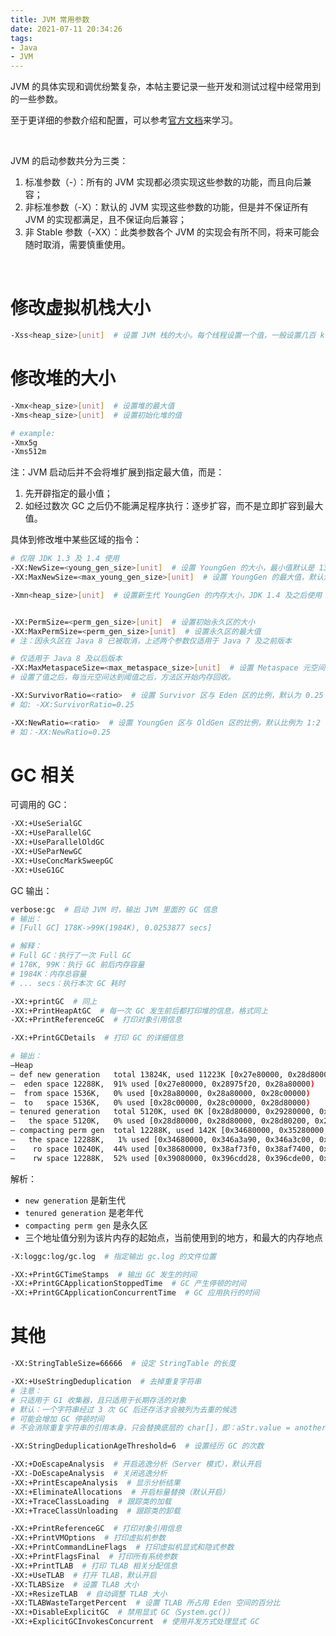 ```yaml
---
title: JVM 常用参数
date: 2021-07-11 20:34:26
tags:
- Java
- JVM
---
```


JVM 的具体实现和调优纷繁复杂，本帖主要记录一些开发和测试过程中经常用到的一些参数。

<!-- more -->

至于更详细的参数介绍和配置，可以参考[官方文档](https://docs.oracle.com/cd/E22289_01/html/821-1274/configuring-the-default-jvm-and-java-arguments.html
)来学习。

<br/>

JVM 的启动参数共分为三类：
1. 标准参数（-）：所有的 JVM 实现都必须实现这些参数的功能，而且向后兼容；
2. 非标准参数（-X）：默认的 JVM 实现这些参数的功能，但是并不保证所有 JVM 的实现都满足，且不保证向后兼容；
3. 非 Stable 参数（-XX）：此类参数各个 JVM 的实现会有所不同，将来可能会随时取消，需要慎重使用。

<br/>

# 修改虚拟机栈大小

```bash
-Xss<heap_size>[unit]  # 设置 JVM 栈的大小。每个线程设置一个值，一般设置几百 k
```


# 修改堆的大小

```bash
-Xmx<heap_size>[unit]  # 设置堆的最大值
-Xms<heap_size>[unit]  # 设置初始化堆的值

# example:
-Xmx5g
-Xms512m
```
注：JVM 启动后并不会将堆扩展到指定最大值，而是：
1. 先开辟指定的最小值；
2. 如经过数次 GC 之后仍不能满足程序执行：逐步扩容，而不是立即扩容到最大值。

具体到修改堆中某些区域的指令：
```bash
# 仅限 JDK 1.3 及 1.4 使用
-XX:NewSize=<young_gen_size>[unit]  # 设置 YoungGen 的大小，最小值默认是 1310 MB
-XX:MaxNewSize=<max_young_gen_size>[unit]  # 设置 YoungGen 的最大值，默认没有限制

-Xmn<heap_size>[unit]  # 设置新生代 YoungGen 的内存大小，JDK 1.4 及之后使用


-XX:PermSize=<perm_gen_size>[unit]  # 设置初始永久区的大小
-XX:MaxPermSize=<perm_gen_size>[unit]  # 设置永久区的最大值
# 注：因永久区在 Java 8 已被取消，上述两个参数仅适用于 Java 7 及之前版本

# 仅适用于 Java 8 及以后版本
-XX:MaxMetaspaceSize=<max_metaspace_size>[unit]  # 设置 Metaspace 元空间最大值，默认没有限制
# 设置了值之后，每当元空间达到阈值之后，方法区开始内存回收。

-XX:SurvivorRatio=<ratio>  # 设置 Survivor 区与 Eden 区的比例，默认为 0.25
# 如: -XX:SurvivorRatio=0.25

-XX:NewRatio=<ratio>  # 设置 YoungGen 区与 OldGen 区的比例，默认比例为 1:2
# 如：-XX:NewRatio=0.25
```


# GC 相关

可调用的 GC：
```bash
-XX:+UseSerialGC
-XX:+UseParallelGC
-XX:+UseParallelOldGC
-XX:+USeParNewGC
-XX:+UseConcMarkSweepGC
-XX:+UseG1GC
```

GC 输出：
```bash
verbose:gc  # 启动 JVM 时，输出 JVM 里面的 GC 信息
# 输出：
# [Full GC] 178K->99K(1984K), 0.0253877 secs]

# 解释：
# Full GC：执行了一次 Full GC
# 178K, 99K：执行 GC 前后内存容量
# 1984K：内存总容量
# ... secs：执行本次 GC 耗时

-XX:+printGC  # 同上
-XX:+PrintHeapAtGC  # 每一次 GC 发生前后都打印堆的信息，格式同上
-XX:+PrintReferenceGC  # 打印对象引用信息
```

```bash
-XX:+PrintGCDetails  # 打印 GC 的详细信息

# 输出：
–Heap
– def new generation   total 13824K, used 11223K [0x27e80000, 0x28d80000, 0x28d80000)
–  eden space 12288K,  91% used [0x27e80000, 0x28975f20, 0x28a80000)
–  from space 1536K,   0% used [0x28a80000, 0x28a80000, 0x28c00000)
–  to   space 1536K,   0% used [0x28c00000, 0x28c00000, 0x28d80000)
– tenured generation   total 5120K, used 0K [0x28d80000, 0x29280000, 0x34680000)
–   the space 5120K,   0% used [0x28d80000, 0x28d80000, 0x28d80200, 0x29280000)
– compacting perm gen  total 12288K, used 142K [0x34680000, 0x35280000, 0x38680000)
–   the space 12288K,   1% used [0x34680000, 0x346a3a90, 0x346a3c00, 0x35280000)
–    ro space 10240K,  44% used [0x38680000, 0x38af73f0, 0x38af7400, 0x39080000)
–    rw space 12288K,  52% used [0x39080000, 0x396cdd28, 0x396cde00, 0x39c80000)
```
解析：
* `new generation` 是新生代
* `tenured generation` 是老年代
* `compacting perm gen` 是永久区
* 三个地址值分别为该片内存的起始点，当前使用到的地方，和最大的内存地点

```bash
-X:loggc:log/gc.log  # 指定输出 gc.log 的文件位置

-XX:+PrintGCTimeStamps  # 输出 GC 发生的时间
-XX:+PrintGCApplicationStoppedTime  # GC 产生停顿的时间
-XX:+PrintGCApplicationConcurrentTime  # GC 应用执行的时间
```


# 其他

```bash
-XX:StringTableSize=66666  # 设定 StringTable 的长度

-XX:+UseStringDeduplication  # 去掉重复字符串
# 注意：
# 只适用于 G1 收集器，且只适用于长期存活的对象
# 默认：一个字符串经过 3 次 GC 后还存活才会被列为去重的候选
# 可能会增加 GC 停顿时间
# 不会消除重复字符串的引用本身，只会替换底层的 char[]，即：aStr.value = anotherStr.value

-XX:StringDeduplicationAgeThreshold=6  # 设置经历 GC 的次数

-XX:+DoEscapeAnalysis  # 开启逃逸分析（Server 模式），默认开启
-XX:-DoEscapeAnalysis  # 关闭逃逸分析
-XX:+PrintEscapeAnalysis  # 显示分析结果
-XX:+EliminateAllocations  # 开启标量替换（默认开启）
-XX:+TraceClassLoading  # 跟踪类的加载
-XX:+TraceClassUnloading  # 跟踪类的卸载

-XX:+PrintReferenceGC  # 打印对象引用信息
-XX:+PrintVMOptions  # 打印虚拟机参数
-XX:+PrintCommandLineFlags  # 打印虚拟机显式和隐式参数
-XX:+PrintFlagsFinal  # 打印所有系统参数
-XX:+PrintTLAB  # 打印 TLAB 相关分配信息
-XX:+UseTLAB  # 打开 TLAB，默认开启
-XX:TLABSize  # 设置 TLAB 大小
-XX:+ResizeTLAB  # 自动调整 TLAB 大小
-XX:TLABWasteTargetPercent  # 设置 TLAB 所占用 Eden 空间的百分比
-XX:+DisableExplicitGC  # 禁用显式 GC（System.gc()）
-XX:+ExplicitGCInvokesConcurrent  # 使用并发方式处理显式 GC
```

